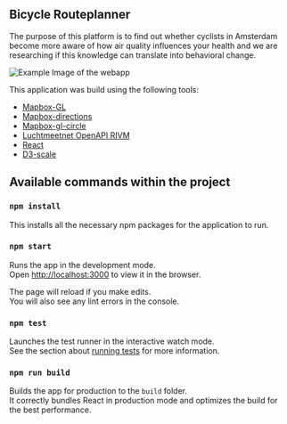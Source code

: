 ## Bicycle Routeplanner

The purpose of this platform is to find out whether cyclists in Amsterdam become more aware of how air quality influences your health and we are researching if this knowledge can translate into behavioral change.  

![Example Image of the webapp](https://i.imgur.com/uOqjXuu.png)

This application was build using the following tools:
- [Mapbox-GL](https://github.com/mapbox/mapbox-gl-js)
- [Mapbox-directions](https://github.com/mapbox/mapbox-gl-directions/)
- [Mapbox-gl-circle](https://github.com/ryanhamley/mapbox-gl-circle)
- [Luchtmeetnet OpenAPI RIVM](https://api-docs.luchtmeetnet.nl/?version=latest)
- [React](https://github.com/facebook/react)
- [D3-scale](https://github.com/d3/d3-scale)


## Available commands within the project

### `npm install`

This installs all the necessary npm packages for the application to run. 

### `npm start`

Runs the app in the development mode.<br> Open [http://localhost:3000](http://localhost:3000) to view it in the browser.

The page will reload if you make edits.<br> You will also see any lint errors in the console.

### `npm test`

Launches the test runner in the interactive watch mode.<br> See the section about [running tests](https://facebook.github.io/create-react-app/docs/running-tests) for more information.

### `npm run build`

Builds the app for production to the `build` folder.<br> It correctly bundles React in production mode and optimizes the build for the best performance.
